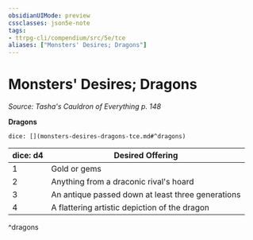 ```yaml
---
obsidianUIMode: preview
cssclasses: json5e-note
tags:
- ttrpg-cli/compendium/src/5e/tce
aliases: ["Monsters' Desires; Dragons"]
---
```

# Monsters' Desires; Dragons
*Source: Tasha's Cauldron of Everything p. 148* 

**Dragons**

`dice: [](monsters-desires-dragons-tce.md#^dragons)`

| dice: d4 | Desired Offering |
|----------|------------------|
| 1 | Gold or gems |
| 2 | Anything from a draconic rival's hoard |
| 3 | An antique passed down at least three generations |
| 4 | A flattering artistic depiction of the dragon |
^dragons